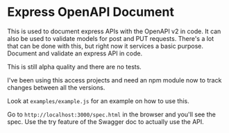 # Express OpenAPI Document

This is used to document express APIs with the OpenAPI v2 in
code.  It can also be used to validate models for post and PUT
requests.  There's a lot that can be done with this, but right
now it services a basic purpose.  Document and validate an
express API in code.

This is still alpha quality and there are no tests.

I've been using this access projects and need an npm module now
to track changes between all the versions.

Look at `examples/example.js` for an example on how to use this.

Go to `http://localhost:3000/spec.html` in the browser and
you'll see the spec.  Use the try feature of the Swagger doc to
actually use the API.
